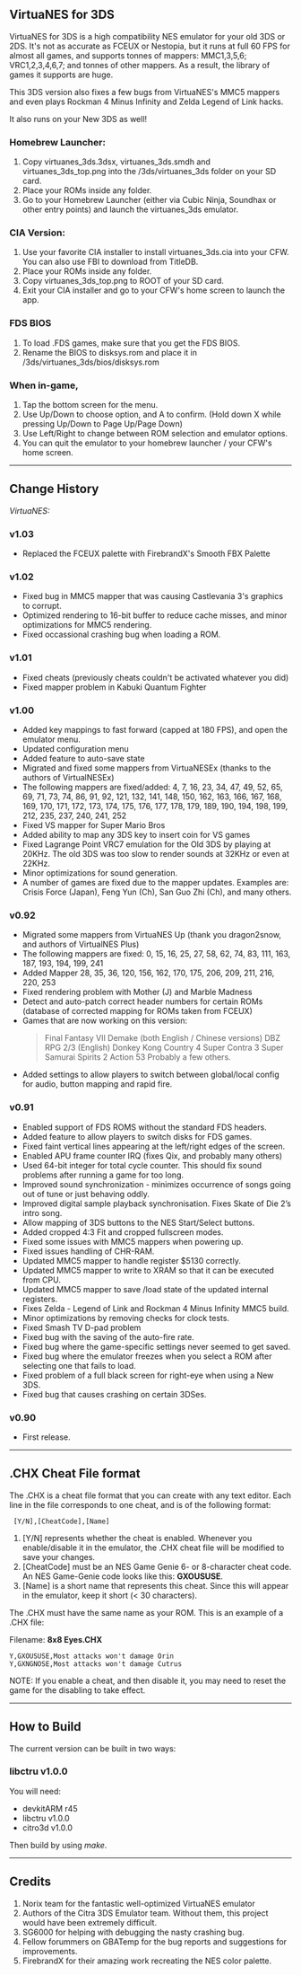 ## VirtuaNES for 3DS

VirtuaNES for 3DS is a high compatibility NES emulator for your old 3DS or 2DS. It's not as accurate as FCEUX or Nestopia, but it runs at full 60 FPS for almost all games, and supports tonnes of mappers: MMC1,3,5,6; VRC1,2,3,4,6,7; and tonnes of other mappers. As a result, the library of games it supports are huge. 

This 3DS version also fixes a few bugs from VirtuaNES's MMC5 mappers and even plays Rockman 4 Minus Infinity and Zelda Legend of Link hacks.

It also runs on your New 3DS as well!

### Homebrew Launcher:

1. Copy virtuanes_3ds.3dsx, virtuanes_3ds.smdh and virtuanes_3ds_top.png into the /3ds/virtuanes_3ds folder on your SD card.
2. Place your ROMs inside any folder.
3. Go to your Homebrew Launcher (either via Cubic Ninja, Soundhax or other entry points) and launch the virtuanes_3ds emulator.

### CIA Version:

1. Use your favorite CIA installer to install virtuanes_3ds.cia into your CFW. You can also use FBI to download from TitleDB.
2. Place your ROMs inside any folder.
3. Copy virtuanes_3ds_top.png to ROOT of your SD card.
4. Exit your CIA installer and go to your CFW's home screen to launch the app.

### FDS BIOS

1. To load .FDS games, make sure that you get the FDS BIOS.
2. Rename the BIOS to disksys.rom and place it in /3ds/virtuanes_3ds/bios/disksys.rom

### When in-game,

1. Tap the bottom screen for the menu.
2. Use Up/Down to choose option, and A to confirm. (Hold down X while pressing Up/Down to Page Up/Page Down)
3. Use Left/Right to change between ROM selection and emulator options.
4. You can quit the emulator to your homebrew launcher / your CFW's home screen.

-------------------------------------------------------------------------------------------------------

## Change History

*VirtuaNES:*

### v1.03
- Replaced the FCEUX palette with FirebrandX's Smooth FBX Palette

### v1.02
- Fixed bug in MMC5 mapper that was causing Castlevania 3's graphics to corrupt.
- Optimized rendering to 16-bit buffer to reduce cache misses, and minor optimizations for MMC5 rendering.
- Fixed occassional crashing bug when loading a ROM.

### v1.01
- Fixed cheats (previously cheats couldn't be activated whatever you did)
- Fixed mapper problem in Kabuki Quantum Fighter

### v1.00
- Added key mappings to fast forward (capped at 180 FPS), and open the emulator menu.
- Updated configuration menu
- Added feature to auto-save state
- Migrated and fixed some mappers from VirtuaNESEx (thanks to the authors of VirtualNESEx) 
- The following mappers are fixed/added: 4, 7, 16, 23, 34, 47, 49, 52, 65, 69, 71, 73, 74, 86, 91, 92, 121, 132, 141, 148, 150, 162, 163, 166, 167, 168, 169, 170, 171, 172, 173, 174, 175, 176, 177, 178, 179, 189, 190, 194, 198, 199, 212, 235, 237, 240, 241, 252
- Fixed VS mapper for Super Mario Bros
- Added ability to map any 3DS key to insert coin for VS games
- Fixed Lagrange Point VRC7 emulation for the Old 3DS by playing at 20KHz. The old 3DS was too slow to render sounds at 32KHz or even at 22KHz.
- Minor optimizations for sound generation.
- A number of games are fixed due to the mapper updates. Examples are: Crisis Force (Japan), Feng Yun (Ch), San Guo Zhi (Ch), and many others.

### v0.92

- Migrated some mappers from VirtuaNES Up (thank you dragon2snow, and authors of VirtualNES Plus)
- The following mappers are fixed: 0, 15, 16, 25, 27, 58, 62, 74, 83, 111, 163, 187, 193, 194, 199, 241
- Added Mapper 28, 35, 36, 120, 156, 162, 170, 175, 206, 209, 211, 216, 220, 253
- Fixed rendering problem with Mother (J) and Marble Madness
- Detect and auto-patch correct header numbers for certain ROMs (database of corrected mapping for ROMs taken from FCEUX)
- Games that are now working on this version:
  > Final Fantasy VII Demake (both English / Chinese versions)
  > DBZ RPG 2/3 (English)
  > Donkey Kong Country 4
  > Super Contra 3
  > Super Samurai Spirits 2
  > Action 53
  > Probably a few others.
- Added settings to allow players to switch between global/local config for audio, button mapping and rapid fire.

### v0.91

- Enabled support of FDS ROMS without the standard FDS headers.
- Added feature to allow players to switch disks for FDS games.
- Fixed faint vertical lines appearing at the left/right edges of the screen.
- Enabled APU frame counter IRQ (fixes Qix, and probably many others)
- Used 64-bit integer for total cycle counter. This should fix sound problems after running a game for too long.
- Improved sound synchronization - minimizes occurrence of songs going out of tune or just behaving oddly.
- Improved digital sample playback synchronisation. Fixes Skate of Die 2’s intro song.
- Allow mapping of 3DS buttons to the NES Start/Select buttons.
- Added cropped 4:3 Fit and cropped fullscreen modes.
- Fixed some issues with MMC5 mappers when powering up.
- Fixed issues handling of CHR-RAM. 
- Updated MMC5 mapper to handle register $5130 correctly.
- Updated MMC5 mapper to write to XRAM so that it can be executed from CPU.
- Updated MMC5 mapper to save /load state of the updated internal registers.
- Fixes Zelda - Legend of Link and Rockman 4 Minus Infinity MMC5 build.
- Minor optimizations by removing checks for clock tests.
- Fixed Smash TV D-pad problem
- Fixed bug with the saving of the auto-fire rate.
- Fixed bug where the game-specific settings never seemed to get saved.
- Fixed bug where the emulator freezes when you select a ROM after selecting one that fails to load.
- Fixed problem of a full black screen for right-eye when using a New 3DS.
- Fixed bug that causes crashing on certain 3DSes.

### v0.90
- First release.

-------------------------------------------------------------------------------------------------------

## .CHX Cheat File format

The .CHX is a cheat file format that you can create with any text editor. Each line in the file corresponds to one cheat, and is of the following format:

     [Y/N],[CheatCode],[Name]

1. [Y/N] represents whether the cheat is enabled. Whenever you enable/disable it in the emulator, the .CHX cheat file will be modified to save your changes.
2. [CheatCode] must be an NES Game Genie 6- or 8-character cheat code. An NES Game-Genie code looks like this: **GXOUSUSE**.
3. [Name] is a short name that represents this cheat. Since this will appear in the emulator, keep it short (< 30 characters). 

The .CHX must have the same name as your ROM. This is an example of a .CHX file:

Filename: **8x8 Eyes.CHX**
```
Y,GXOUSUSE,Most attacks won't damage Orin
Y,GXNGNOSE,Most attacks won't damage Cutrus
```

NOTE: If you enable a cheat, and then disable it, you may need to reset the game for the disabling to take effect.

-------------------------------------------------------------------------------------------------------

## How to Build

The current version can be built in two ways:

###  libctru v1.0.0

You will need:
- devkitARM r45
- libctru v1.0.0
- citro3d v1.0.0

Then build by using *make*.

-------------------------------------------------------------------------------------------------------

## Credits

1. Norix team for the fantastic well-optimized VirtuaNES emulator
2. Authors of the Citra 3DS Emulator team. Without them, this project would have been extremely difficult.
5. SG6000 for helping with debugging the nasty crashing bug.
6. Fellow forummers on GBATemp for the bug reports and suggestions for improvements.
7. FirebrandX for their amazing work recreating the NES color palette.